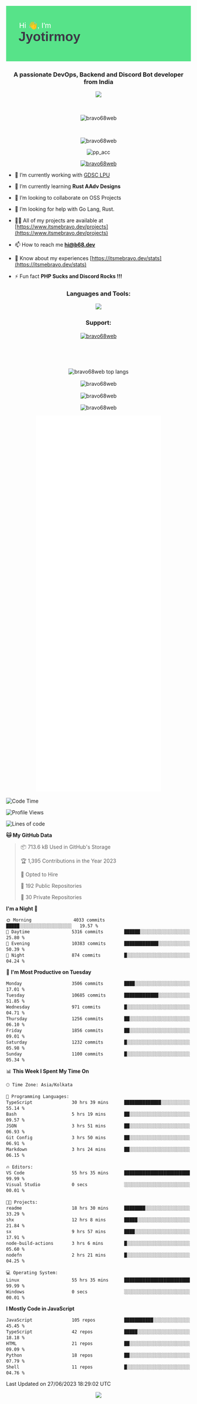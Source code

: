 <p align="center"><img src="header.png"></p>
<h3 align="center">A passionate DevOps, Backend and Discord Bot developer from India</h3>

<p align="center"><a href="https://discord.com/users/457039372009865226"><img src="https://lanyard-profile-readme.vercel.app/api/457039372009865226"></a></p>
                           
<br>
<p align="center"> <img src="https://komarev.com/ghpvc/?username=bravo68web&label=Profile%20views&color=0e75b6&style=flat" alt="bravo68web" /> </p>
<br>


<p align="center"><img src="https://github-profile-trophy.vercel.app/?username=bravo68web&theme=discord&column=3&row=2" alt="bravo68web" /> </p>
<p align="center"><img src="https://osu-embed.b68dev.xyz/pp_acc" alt="pp_acc" /> </p>

<p align="center"> <a href="https://twitter.com/bravo68web" target="blank"><img src="https://img.shields.io/twitter/follow/bravo68web?logo=twitter&style=for-the-badge" alt="bravo68web" /></a> </p>

- 🔭 I’m currently working with [GDSC LPU](https://gdsclpu.live/)

- 🌱 I’m currently learning **Rust AAdv Designs**

- 👯 I’m looking to collaborate on OSS Projects

- 🤝 I’m looking for help with Go Lang, Rust.

- 👨‍💻 All of my projects are available at [https://www.itsmebravo.dev/projects](https://www.itsmebravo.dev/projects)

<!-- - 💬 Ask me about **DF Techs** -->

- 📫 How to reach me **hi@b68.dev**

- 📄 Know about my experiences [https://itsmebravo.dev/stats](https://itsmebravo.dev/stats)

- ⚡ Fun fact **PHP Sucks and Discord Rocks !!!**

<h3 align="center">Languages and Tools:</h3>
<p align="center"> 
<img src="https://skillicons.dev/icons?i=aws,bash,c,cs,cpp,cloudflare,css,dart,devto,discord,bots,docker,electron,ember,emotion,express,fastapi,figma,firebase,flask,gcp,git,github,githubactions,go,gitlab,graphql,heroku,html,ai,ipfs,js,jest,linux,md,mastodon,mongodb,neovim,netlify,nextjs,nginx,nodejs,postgres,postman,powershell,py,react,redis,regex,replit,rocket,rust,sqlite,mysql,stackoverflow,styledcomponents,supabase,sentry,solidity,svg,tailwind,tauri,twitter,ts,unity,v,vercel,vim,vite,wasm,webpack,workers&perline=8&theme=dark" />
</p>

<h3 align="center">Support:</h3>
<p align="center"><a href="https://www.buymeacoffee.com/bravo68web"> <img align="center" src="https://cdn.buymeacoffee.com/buttons/v2/default-yellow.png" height="50" width="210" alt="bravo68web" /></a></p><br><br>
<br>

<p align="center"> <img align="center" src="https://github-readme-stats-sync.vercel.app/api/top-langs?username=bravo68web&count_private=true&show_icons=true&theme=radical&border_radius=10&&langs_count=10&layout=compact" alt="bravo68web top langs" /></p>

<p align="center"> <img align="center" src="https://github-readme-stats-sync.vercel.app/api?username=bravo68web&count_private=true&show_icons=true&theme=radical&border_radius=10" alt="bravo68web" /></p>

<p align="center"> <img align="center" src="https://github-readme-streak-stats.herokuapp.com?user=bravo68web&theme=dracula&hide_border=true" alt="bravo68web" /></p>

<p align="center"> <img align="center" src="https://github-readme-stats-sync.vercel.app/api/wakatime?username=bravo68web&count_private=true&show_icons=true&theme=aura_dark&border_radius=10&&langs_count=10&layout=compact&range=last_7_days" alt="bravo68web" /></p>

<p align="center"><img src="https://raw.githubusercontent.com/BRAVO68WEB/BRAVO68WEB/master/github-metrics.svg"></p>

<!--START_SECTION:waka-->
![Code Time](http://img.shields.io/badge/Code%20Time-4%2C995%20hrs%2012%20mins-blue)

![Profile Views](http://img.shields.io/badge/Profile%20Views-18-blue)

![Lines of code](https://img.shields.io/badge/From%20Hello%20World%20I%27ve%20Written-61.1%20million%20lines%20of%20code-blue)

**🐱 My GitHub Data** 

> 📦 713.6 kB Used in GitHub's Storage 
 > 
> 🏆 1,395 Contributions in the Year 2023
 > 
> 💼 Opted to Hire
 > 
> 📜 192 Public Repositories 
 > 
> 🔑 30 Private Repositories 
 > 
**I'm a Night 🦉** 

```text
🌞 Morning                4033 commits        █████░░░░░░░░░░░░░░░░░░░░   19.57 % 
🌆 Daytime                5316 commits        ██████░░░░░░░░░░░░░░░░░░░   25.80 % 
🌃 Evening                10383 commits       █████████████░░░░░░░░░░░░   50.39 % 
🌙 Night                  874 commits         █░░░░░░░░░░░░░░░░░░░░░░░░   04.24 % 
```
📅 **I'm Most Productive on Tuesday** 

```text
Monday                   3506 commits        ████░░░░░░░░░░░░░░░░░░░░░   17.01 % 
Tuesday                  10685 commits       █████████████░░░░░░░░░░░░   51.85 % 
Wednesday                971 commits         █░░░░░░░░░░░░░░░░░░░░░░░░   04.71 % 
Thursday                 1256 commits        ██░░░░░░░░░░░░░░░░░░░░░░░   06.10 % 
Friday                   1856 commits        ██░░░░░░░░░░░░░░░░░░░░░░░   09.01 % 
Saturday                 1232 commits        █░░░░░░░░░░░░░░░░░░░░░░░░   05.98 % 
Sunday                   1100 commits        █░░░░░░░░░░░░░░░░░░░░░░░░   05.34 % 
```


📊 **This Week I Spent My Time On** 

```text
🕑︎ Time Zone: Asia/Kolkata

💬 Programming Languages: 
TypeScript               30 hrs 39 mins      ██████████████░░░░░░░░░░░   55.14 % 
Bash                     5 hrs 19 mins       ██░░░░░░░░░░░░░░░░░░░░░░░   09.57 % 
JSON                     3 hrs 51 mins       ██░░░░░░░░░░░░░░░░░░░░░░░   06.93 % 
Git Config               3 hrs 50 mins       ██░░░░░░░░░░░░░░░░░░░░░░░   06.91 % 
Markdown                 3 hrs 24 mins       ██░░░░░░░░░░░░░░░░░░░░░░░   06.15 % 

🔥 Editors: 
VS Code                  55 hrs 35 mins      █████████████████████████   99.99 % 
Visual Studio            0 secs              ░░░░░░░░░░░░░░░░░░░░░░░░░   00.01 % 

🐱‍💻 Projects: 
readme                   18 hrs 30 mins      ████████░░░░░░░░░░░░░░░░░   33.29 % 
shx                      12 hrs 8 mins       █████░░░░░░░░░░░░░░░░░░░░   21.84 % 
sx                       9 hrs 57 mins       ████░░░░░░░░░░░░░░░░░░░░░   17.91 % 
node-build-actions       3 hrs 6 mins        █░░░░░░░░░░░░░░░░░░░░░░░░   05.60 % 
nodefn                   2 hrs 21 mins       █░░░░░░░░░░░░░░░░░░░░░░░░   04.25 % 

💻 Operating System: 
Linux                    55 hrs 35 mins      █████████████████████████   99.99 % 
Windows                  0 secs              ░░░░░░░░░░░░░░░░░░░░░░░░░   00.01 % 
```

**I Mostly Code in JavaScript** 

```text
JavaScript               105 repos           ███████████░░░░░░░░░░░░░░   45.45 % 
TypeScript               42 repos            █████░░░░░░░░░░░░░░░░░░░░   18.18 % 
HTML                     21 repos            ██░░░░░░░░░░░░░░░░░░░░░░░   09.09 % 
Python                   18 repos            ██░░░░░░░░░░░░░░░░░░░░░░░   07.79 % 
Shell                    11 repos            █░░░░░░░░░░░░░░░░░░░░░░░░   04.76 % 
```




 Last Updated on 27/06/2023 18:29:02 UTC
<!--END_SECTION:waka-->

<p align="center"><img src="https://bravo68web.me/images/header_.png"></p>

